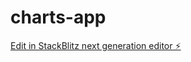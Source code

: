# charts-app

[Edit in StackBlitz next generation editor ⚡️](https://stackblitz.com/~/github.com/mainotomasmaino/charts-app)
